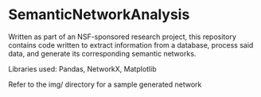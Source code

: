 # SemanticNetworkAnalysis

Written as part of an NSF-sponsored research project, this repository contains code written to extract information from a database, process said data, and generate its corresponding semantic networks.

Libraries used: Pandas, NetworkX, Matplotlib

Refer to the img/ directory for a sample generated network
